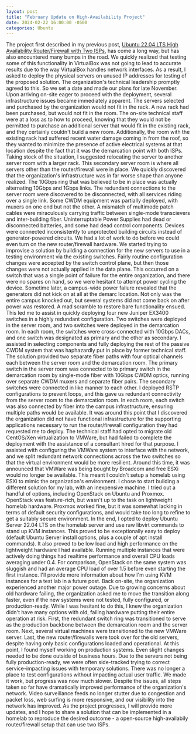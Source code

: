 ```yaml
---
layout: post
title: "February Update on High-Availability Project"
date: 2024-02-22 16:00:00 -0500
categories: Ubuntu
---
```

The project first described in my previous post, [Ubuntu 22.04 LTS High Availability Router/Firewall with Two ISPs](https://bradley-coder7.github.io/2023/11/06/firstpost.html), has come a long way, but has also encountered many bumps in the road.
We quickly realized that testing some of this functionality in VirtualBox was not going to lead to accurate results due to the way VirtualBox handles network interfaces. As a result, I asked to deploy the physical servers on unused IP addresses for testing of the proposed solution. The organization's technical leadership promptly agreed to this. So we set a date and made our plans for late November.
Upon arriving on-site eager to proceed with the deployment, several infrastructure issues became immediately apparent. The servers selected and purchased by the organization would not fit in the rack. A new rack had been purchased, but would not fit in the room. The on-site technical staff were at a loss as to how to proceed, knowing that they would not be permitted to purchase an additional server that would fit in the existing rack, and they certainly couldn't build a new room. Additionally, the room with the existing rack had suffered recent water damage coming in from the roof, so they wanted to minimize the presence of active electrical systems at that location despite the fact that it was the demarcation point with both ISPs.
Taking stock of the situation, I suggested relocating the server to another server room with a larger rack. This secondary server room is where all servers other than the router/firewall were in place. We quickly discovered that the organization's infrastructure was in far worse shape than anyone realized. The 10Gbps ring that was believed to be in place was actually alternating 10Gbps and 1Gbps links. The redundant connections to the server room were discovered to be disconnected, with all services riding over a single link. Some CWDM equipment was partially deployed, with muxers on one end but not the other. A mismatch of multimode patch cables were miraculously carrying traffic between single-mode transcievers and inter-building fiber. Uninterruptable Power Supplies had dead or disconnected batteries, and some had dead control components. Devices were connected inconsistently to unprotected building circuits instead of generator-powered circuits. We had a lot of work to do before we could even turn on the new router/firewall hardware.
We started trying to improvise a solution by building a connection for the new servers to use in a testing environment via the existing switches. Fairly routine configuration changes were accepted by the switch control plane, but then those changes were not actually applied in the data plane. This occurred on a switch that was a single point of failure for the entire organization, and there were no spares on hand, so we were hesitant to attempt power cycling the device. 
Sometime later, a campus-wide power failure revealed that the generators did not kick on at all at the demarc location. Not only was the entire campus knocked out, but several systems did not come back on after power was restored. A mad scramble to restore bare functionality ensued.
This led me to assist in quickly deploying four new Juniper EX3400 switches in a highly redundant configuration. Two switches were deployed in the server room, and two switches were deployed in the demarcation room. In each room, the switches were cross-connected with 10Gbps DACs, and one switch was designated as primary and the other as secondary. I assisted in selecting components and fully deploying the rest of the passive CWDM system that was haphazardly put in place by former technical staff. The solution provided two separate fiber paths with four optical channels each between the server room and the demarcation room. The primary switch in the server room was connected to to primary switch in the demarcation room by single-mode fiber with 10Gbps CWDM optics, running over separate CWDM muxers and separate fiber pairs. The secondary switches were connected in like manner to each other. I deployed RSTP configurations to prevent loops, and this gave us redundant connectivity from the server room to the demarcation room. In each room, each switch was also connected by fiber into the campus infrastructure, ensuring multiple paths would be available.
It was around this point that I discovered the organization did not have functional infrastructure for the supporting applications necessary to run the router/firewall configuration they had requested me to deploy. The technical staff had opted to migrate old CentOS/Xen virtualization to VMWare, but had failed to complete the deployment with the assistance of a consultant hired for that purpose. I assisted with configuring the VMWare system to interface with the network, and we split redundant network connections across the two switches so that the virtual environment would be more resilient.
Around this time, it was announced that VMWare was being bought by Broadcom and free ESXi would no longer be available. This meant I couldn't setup a homelab using ESXi to mimic the organization's environment. I chose to start building a different solution for my lab, with an inexpensive machine. I tried out a handful of options, including OpenStack on Ubuntu and Proxmox. OpenStack was feature-rich, but wasn't up to the task on lightweight homelab hardware. Proxmox worked fine, but it was somewhat lacking in terms of default security configurations, and would take too long to refine to get a suitably secure environment.
In the end, I opted to deploy Ubuntu Server 22.04 LTS on the homelab server and use raw libvirt commands to stand up KVM instances. This proved to be exceptionally easy to deploy (default Ubuntu Server install options, plus a couple of apt install commands). It also proved to be low load and high performance on the lightweight hardware I had available. Running multiple instances that were actively doing things had realtime performance and overall CPU loads averaging under 0.4. For comparison, OpenStack on the same system was sluggish and had an average CPU load of over 1.5 before even starting the first instance. I'll provide more information about how I'm using KVM instances for a test lab in a future post.
Back on-site, the organization experienced another major power outage. Due to growing concerns about old hardware failing, the organization asked me to move the transition along faster, even if the new systems were not tested, fully configured, or production-ready. While I was hesitant to do this, I knew the organization didn't have many options with old, failing hardware putting their entire operation at risk. First, the redundant switch ring was transitioned to serve as the production backbone between the demarcation room and the server room. Next, several virtual machines were transitioned to the new VMWare server. Last, the new router/firewalls were took over for the old servers, despite having only basic configurations loaded and operational.
At this point, I found myself working on production systems. Even slight changes needed to be done outside of business hours. Due to the servers not being fully production-ready, we were often side-tracked trying to correct service-impacting issues with temporary solutions. There was no longer a place to test configurations without impacting actual user traffic.
We made it work, but progress was now much slower. Despite the issues, all steps taken so far have dramatically improved performance of the organization's network. Video surveillance feeds no longer stutter due to congestion and packet loss, web surfing is more responsive, and our visibility into the network has improved. As the project progresses, I will provide more updates, and I hope to share a solution that can be implemented in a homelab to reproduce the desired outcome - a open-source high-availabily router/firewall setup that can use two ISPs.
